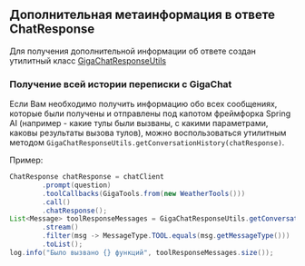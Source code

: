 ## Дополнительная метаинформация в ответе ChatResponse

Для получения дополнительной информации об ответе создан утилитный класс
[GigaChatResponseUtils](../spring-ai-gigachat/src/main/java/chat/giga/springai/support/GigaChatResponseUtils.java)

### Получение всей истории переписки с GigaChat

Если Вам необходимо получить информацию обо всех сообщениях,
которые были получены и отправлены под капотом фреймфорка Spring AI
(например - какие тулы были вызваны, с какими параметрами, каковы результаты вызова тулов),
можно воспользоваться утилитным методом `GigaChatResponseUtils.getConversationHistory(chatResponse)`.

Пример:

```java
ChatResponse chatResponse = chatClient
        .prompt(question)
        .toolCallbacks(GigaTools.from(new WeatherTools()))
        .call()
        .chatResponse();
List<Message> toolResponseMessages = GigaChatResponseUtils.getConversationHistory(chatResponse)
        .stream()
        .filter(msg -> MessageType.TOOL.equals(msg.getMessageType()))
        .toList();
log.info("Было вызвано {} функций", toolResponseMessages.size());
```

